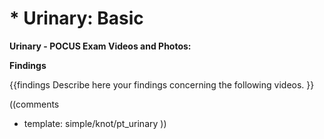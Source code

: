 # * Urinary: Basic

**Urinary - POCUS Exam Videos and Photos:**

**Findings**

{{findings
Describe here your findings concerning the following videos.
}}

((comments
* template: simple/knot/pt_urinary
))
